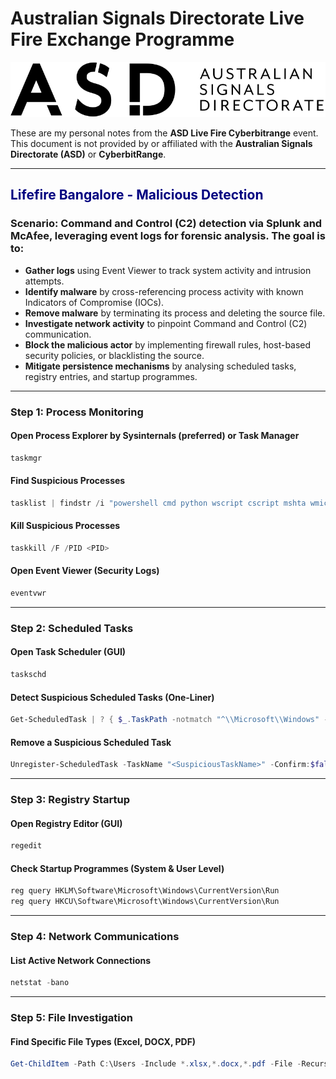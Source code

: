 # Australian Signals Directorate Live Fire Exchange Programme

![ASD Programme Logo](https://github.com/simon-im-security/ASD-Live-Fire-Exchange-Program/blob/main/Australian_Signals_Directorate_program_logo.png)

These are my personal notes from the **ASD Live Fire Cyberbitrange** event. This document is not provided by or affiliated with the **Australian Signals Directorate (ASD)** or **CyberbitRange**.

---

## <span style="color:navy; font-weight:bold;">Lifefire Bangalore - Malicious Detection</span>

### **Scenario:** Command and Control (C2) detection via Splunk and McAfee, leveraging event logs for forensic analysis. The goal is to:
- **Gather logs** using Event Viewer to track system activity and intrusion attempts.
- **Identify malware** by cross-referencing process activity with known Indicators of Compromise (IOCs).
- **Remove malware** by terminating its process and deleting the source file.
- **Investigate network activity** to pinpoint Command and Control (C2) communication.
- **Block the malicious actor** by implementing firewall rules, host-based security policies, or blacklisting the source.
- **Mitigate persistence mechanisms** by analysing scheduled tasks, registry entries, and startup programmes.

---

### Step 1: Process Monitoring
#### Open Process Explorer by Sysinternals (preferred) or Task Manager
```powershell
taskmgr
```

#### Find Suspicious Processes
```powershell
tasklist | findstr /i "powershell cmd python wscript cscript mshta wmic rundll32 regsvr32 schtasks bitsadmin"
```

#### Kill Suspicious Processes
```powershell
taskkill /F /PID <PID>
```

#### Open Event Viewer (Security Logs)
```powershell
eventvwr
```

---

### Step 2: Scheduled Tasks
#### Open Task Scheduler (GUI)
```powershell
taskschd
```

#### Detect Suspicious Scheduled Tasks (One-Liner)
```powershell
Get-ScheduledTask | ? { $_.TaskPath -notmatch "^\\Microsoft\\Windows" -and ($_.Actions | % Execute | Out-String) -match "cmd|powershell|python|wscript|cscript|\.bat|\.vbs|\.js|\.py|mshta|rundll32|schtasks|bitsadmin" }
```

#### Remove a Suspicious Scheduled Task
```powershell
Unregister-ScheduledTask -TaskName "<SuspiciousTaskName>" -Confirm:$false
```

---

### Step 3: Registry Startup
#### Open Registry Editor (GUI)
```powershell
regedit
```

#### Check Startup Programmes (System & User Level)
```powershell
reg query HKLM\Software\Microsoft\Windows\CurrentVersion\Run
reg query HKCU\Software\Microsoft\Windows\CurrentVersion\Run
```

---

### Step 4: Network Communications
#### List Active Network Connections
```powershell
netstat -bano
```

---

### Step 5: File Investigation
#### Find Specific File Types (Excel, DOCX, PDF)
```powershell
Get-ChildItem -Path C:\Users -Include *.xlsx,*.docx,*.pdf -File -Recurse -ErrorAction SilentlyContinue
```
